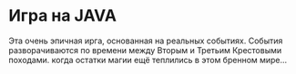# Игра на JAVA

Эта очень эпичная ирга, основанная на реальных событиях. 
События разворачиваются по времени между Вторым и Третьим Крестовыми походами. когда остатки магии ещё теплились в этом бренном мире...